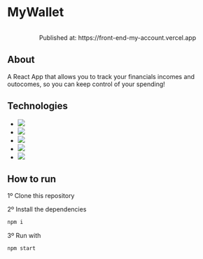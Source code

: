 # MyWallet
<p align="center">
  <image src="" />
</p>
<p align="center">
Published at: https://front-end-my-account.vercel.app
</p>


## About

A React App that allows you to track your financials incomes and outocomes, so you can keep control of your spending!

## Technologies

- <image src="https://img.shields.io/badge/React-20232A?style=for-the-badge&logo=react&logoColor=61DAFB" />
- <image src="https://img.shields.io/badge/styled--components-DB7093?style=for-the-badge&logo=styled-components&logoColor=white" />
- <image src="https://img.shields.io/badge/React_Router-CA4245?style=for-the-badge&logo=react-router&logoColor=white" />
- <image src="https://img.shields.io/badge/Node.js-43853D?style=for-the-badge&logo=node.js&logoColor=white" />
- <image src="https://img.shields.io/badge/Express.js-404D59?style=for-the-badge" />

## How to run

1º Clone this repository

2º Install the dependencies
```bash
npm i
```

3º Run with
```bash
npm start
```
